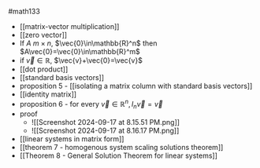 #math133 
- [[matrix-vector multiplication]]
- [[zero vector]]
- If $A$ $m\times n$, $\vec{0}\in\mathbb{R}^n$ then $A\vec{0}=\vec{0}\in\mathbb{R}^m$
- if $\vec{v}\in\mathbb{R}$, $\vec{v}+\vec{0}=\vec{v}$
- [[dot product]]
- [[standard basis vectors]]
- proposition 5 - [[isolating a matrix column with standard basis vectors]]
- [[identity matrix]]
- proposition 6 - for every $\vec{v}\in\mathbb{R}^n,I_n\vec{v}=\vec{v}$
- proof
	- ![[Screenshot 2024-09-17 at 8.15.51 PM.png]]
	- ![[Screenshot 2024-09-17 at 8.16.17 PM.png]]
- [[linear systems in matrix form]]
- [[theorem 7 - homogenous system scaling solutions theorem]]
- [[Theorem 8 - General Solution Theorem for linear systems]]